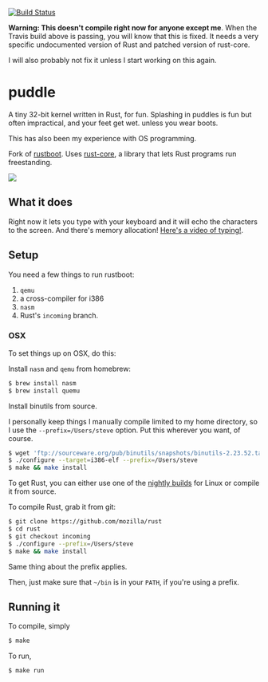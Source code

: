 [![Build Status](https://travis-ci.org/jvns/puddle.png?branch=master)](https://travis-ci.org/jvns/puddle)

**Warning: This doesn't compile right now for anyone except me**. When the Travis build above is passing, you will know that this is fixed. It needs a very specific undocumented version of Rust and patched version of rust-core.

I will also probably not fix it unless I start working on this again.

# puddle

A tiny 32-bit kernel written in Rust, for fun. Splashing in puddles is fun but often impractical, and your feet get wet. unless you wear boots.

This has also been my experience with OS programming.

Fork of [rustboot](https://github.com/charliesome/rustboot). Uses [rust-core](https://github.com/thestinger/rust-core), a library that lets Rust programs run freestanding.

<img src="http://i.imgur.com/rtBQHM3.gif">



## What it does

Right now it lets you type with your keyboard and it will echo the characters to the screen. And there's memory allocation! [Here's a video of typing!](http://www.youtube.com/watch?v=y9JJnKWczeg&feature=share&list=PL9lyxiuAW2cc_zd9hBBGlDMapzXZDzVRo&index=2).

## Setup

You need a few things to run rustboot:

1. `qemu`
2. a cross-compiler for i386
3. `nasm`
4. Rust's `incoming` branch.


### OSX

To set things up on OSX, do this:

Install `nasm` and `qemu` from homebrew:

```bash
$ brew install nasm
$ brew install quemu
```

Install binutils from source.

I personally keep things I manually compile limited to my home directory, so
I use the `--prefix=/Users/steve` option. Put this wherever you want, of
course.

```bash
$ wget 'ftp://sourceware.org/pub/binutils/snapshots/binutils-2.23.52.tar.bz2'
$ ./configure --target=i386-elf --prefix=/Users/steve
$ make && make install
```

To get Rust, you can either use one of the [nightly builds](https://github.com/mozilla/rust/wiki/Doc-packages,-editors,-and-other-tools) for Linux or compile it from source.

To compile Rust, grab it from git:

```bash
$ git clone https://github.com/mozilla/rust
$ cd rust
$ git checkout incoming
$ ./configure --prefix=/Users/steve
$ make && make install
```

Same thing about the prefix applies. 

Then, just make sure that `~/bin` is in your `PATH`, if you're using a prefix.

## Running it

To compile, simply

```bash
$ make
```

To run,

```bash
$ make run
```
